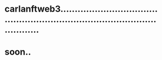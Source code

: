 # carlanftweb3...................................................................................................
# soon..
